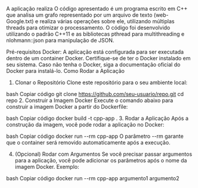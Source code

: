 A aplicação realiza O código apresentado é um programa escrito em C++ que analisa um grafo representado por um arquivo de texto (web-Google.txt) e realiza várias operações sobre ele, utilizando múltiplas threads para otimizar o processamento. O código foi desenvolvido utilizando o padrão C++11 e as bibliotecas pthread para multithreading e nlohmann::json para manipulação de JSON.

Pré-requisitos
Docker: A aplicação está configurada para ser executada dentro de um container Docker. Certifique-se de ter o Docker instalado em seu sistema. Caso não tenha o Docker, siga a documentação oficial do Docker para instalá-lo.
Como Rodar a Aplicação
1. Clonar o Repositório
Clone este repositório para o seu ambiente local:

bash
Copiar código
git clone https://github.com/seu-usuario/repo.git
cd repo
2. Construir a Imagem Docker
Execute o comando abaixo para construir a imagem Docker a partir do Dockerfile:

bash
Copiar código
docker build -t cpp-app .
3. Rodar a Aplicação
Após a construção da imagem, você pode rodar a aplicação no Docker:

bash
Copiar código
docker run --rm cpp-app
O parâmetro --rm garante que o container será removido automaticamente após a execução.

4. (Opcional) Rodar com Argumentos
Se você precisar passar argumentos para a aplicação, você pode adicionar os parâmetros após o nome da imagem Docker. Exemplo:

bash
Copiar código
docker run --rm cpp-app argumento1 argumento2
